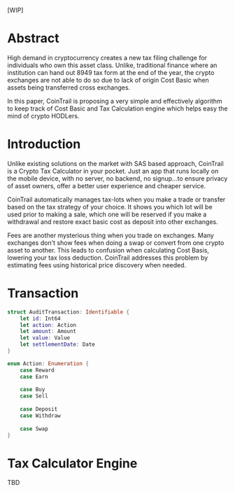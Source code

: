 [WIP]
# Abstract
High demand in cryptocurrency creates a new tax filing challenge for individuals who own this asset class. Unlike, traditional finance where an institution can hand out 8949 tax form at the end of the year, the crypto exchanges are not able to do so due to lack of origin Cost Basic when assets being transferred cross exchanges.

In this paper, CoinTrail is proposing a very simple and effectively algorithm to keep track of Cost Basic and Tax Calculation engine which helps easy the mind of crypto HODLers.

# Introduction
Unlike existing solutions on the market with SAS based approach, CoinTrail is a Crypto Tax Calculator in your pocket. Just an app that runs locally on the mobile device, with no server, no backend, no signup...to ensure privacy of asset owners, offer a better user experience and cheaper service.

CoinTrail automatically manages tax-lots when you make a trade or transfer based on the tax strategy of your choice. It shows you which lot will be used prior to making a sale, which one will be reserved if you make a withdrawal and restore exact basic cost as deposit into other exchanges.

Fees are another mysterious thing when you trade on exchanges. Many exchanges don't show fees when doing a swap or convert from one crypto asset to another. This leads to confusion when calculating Cost Basis, lowering your tax loss deduction. CoinTrail addresses this problem by estimating fees using historical price discovery when needed.

# Transaction
```swift
struct AuditTransaction: Identifiable {
    let id: Int64
    let action: Action
    let amount: Amount
    let value: Value
    let settlementDate: Date
}

enum Action: Enumeration {
    case Reward
    case Earn
                
    case Buy
    case Sell
                
    case Deposit
    case Withdraw
                
    case Swap 
}
```

# Tax Calculator Engine
TBD

